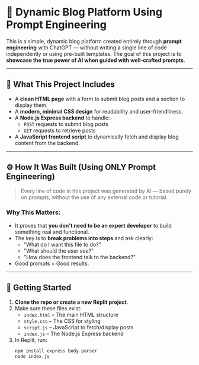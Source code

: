 # 📝 Dynamic Blog Platform Using Prompt Engineering

This is a simple, dynamic blog platform created entirely through **prompt engineering** with ChatGPT — without writing a single line of code independently or using pre-built templates. The goal of this project is to **showcase the true power of AI when guided with well-crafted prompts**.

---

## 🎯 What This Project Includes

- A **clean HTML page** with a form to submit blog posts and a section to display them.
- A **modern, minimal CSS design** for readability and user-friendliness.
- A **Node.js Express backend** to handle:
  - `POST` requests to submit blog posts
  - `GET` requests to retrieve posts
- A **JavaScript frontend script** to dynamically fetch and display blog content from the backend.

---

## ⚙️ How It Was Built (Using ONLY Prompt Engineering)

> Every line of code in this project was generated by AI — based purely on prompts, without the use of any external code or tutorial.

### Why This Matters:
- It proves that **you don't need to be an expert developer** to build something real and functional.
- The key is to **break problems into steps** and ask clearly:
  - "What do I want this file to do?"
  - "What should the user see?"
  - "How does the frontend talk to the backend?"
- Good prompts = Good results.

---

## 🚀 Getting Started

1. **Clone the repo or create a new Replit project**.
2. Make sure these files exist:
   - `index.html` – The main HTML structure
   - `style.css` – The CSS for styling
   - `script.js` – JavaScript to fetch/display posts
   - `index.js` – The Node.js Express backend
3. In Replit, run:
   ```bash
   npm install express body-parser
   node index.js
